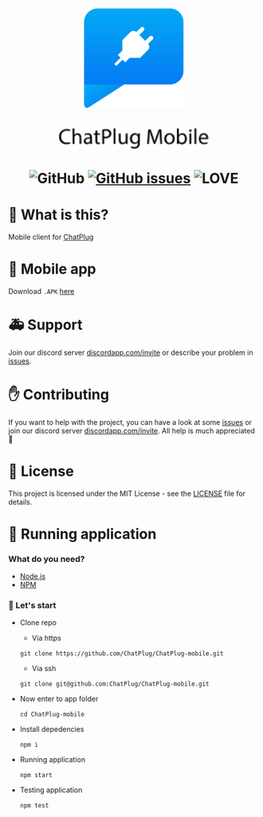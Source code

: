 <p align="center">
  <h1 align="center">
   <img src="./assets/chatplug.svg" width="200px" alt="Chat Plug"/><br/><br/>
    <img src="./assets/chatplug-text.svg" width="300px" alt="Chat Plug Text"/><br/><br/>
     <img src="https://img.shields.io/github/license/ChatPlug/ChatPlug-mobile.svg?style=for-the-badge" alt="GitHub"/>
     <a href="https://github.com/ChatPlug/ChatPlug-mobile/issues"><img src="https://img.shields.io/github/issues/ChatPlug/ChatPlug-mobile.svg?style=for-the-badge" alt="GitHub issues" /></a>
     <img src="https://img.shields.io/badge/Built%20with-%E2%9D%A4%20LOVE-red.svg?longCache=true&amp;style=for-the-badge" alt="LOVE" />
  </h1>
</p>

# 📰 What is this?

Mobile client for [ChatPlug](https://github.com/feelfreelinux/ChatPlug)

# 👾 Mobile app

Download `.APK` [here](https://github.com/SerekKiri/ChatPlug-mobile/releases)

# 🚑 Support

Join our discord server [discordapp.com/invite](https://discord.gg/xdWemhA) or describe your problem in [issues](https://github.com/SerekKiri/ChatPlug-mobile/issues).

# ✋ Contributing

If you want to help with the project, you can have a look at some [issues](https://github.com/SerekKiri/ChatPlug-mobile/issues) or join our discord server [discordapp.com/invite](https://discord.gg/xdWemhA). All help is much appreciated 🍻
# 📜 License
This project is licensed under the MIT License - see the [LICENSE](LICENSE) file for details.

# 🏃 Running application

### What do you need?

- [Node.js](https://nodejs.org/en/)
- [NPM](https://www.npmjs.com/)

### 🤘 Let's start

- Clone repo</br>
   - Via https
    ```
    git clone https://github.com/ChatPlug/ChatPlug-mobile.git
    ```
   - Via ssh
    ```
    git clone git@github.com:ChatPlug/ChatPlug-mobile.git
    ```

- Now enter to app folder
  ```
  cd ChatPlug-mobile
  ```
- Install depedencies
  ```
  npm i
  ```
- Running application
  ```
  npm start
  ```
- Testing application
  ```
  npm test
  ```